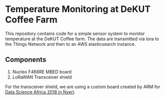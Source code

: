 # Temperature Monitoring at DeKUT Coffee Farm

This repository contains code for a simple sensor system to monitor temperature at the DeKUT Coffee farm. The data are transmitted via lora to the Things Network and then to an AWS elasticsearch instance. 

## Components
1. Nucleo F466RE MBED board
1. LoRaWAN Transceiver shield

For the transceiver shield, we are using a custom board created by ARM for [Data Science Africa 2018 in Nyeri](http://www.datascienceafrica.org/dsa2018/). 
